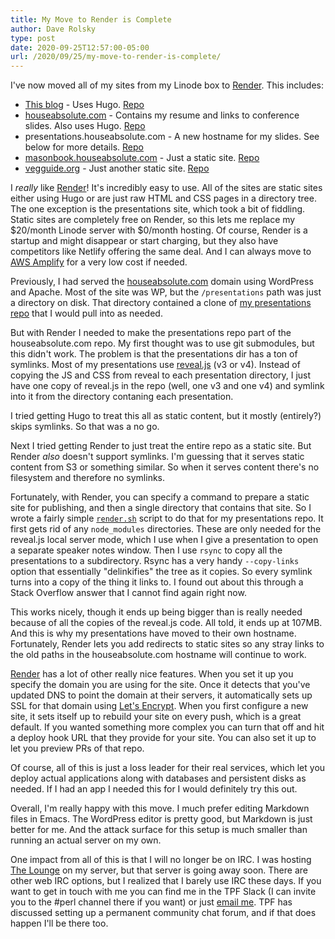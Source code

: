 ```yaml
---
title: My Move to Render is Complete
author: Dave Rolsky
type: post
date: 2020-09-25T12:57:00-05:00
url: /2020/09/25/my-move-to-render-is-complete/
---
```

I've now moved all of my sites from my Linode box to [Render](https://render.com). This includes:

* [This blog](/) - Uses Hugo. [Repo](https://github.com/autarch/blog.urth.org)
* [houseabsolute.com](https://houseabsolute.com/) - Contains my resume and links to conference slides. Also uses Hugo. [Repo](https://github.com/autarch/houseabsolute.com)
* presentations.houseabsolute.com - A new hostname for my slides. See below for more details. [Repo](https://github.com/autarch/presentations)
* [masonbook.houseabsolute.com](https://masonbook.houseabsolute.com/) - Just a static site. [Repo](https://github.com/autarch/masonbook.houseabsolute.com)
* [vegguide.org](https://vegguide.org/) - Just another static site. [Repo](https://github.com/autarch/vegguide.org)

I *really* like [Render](https://render.com/)! It's incredibly easy to use. All of the sites are static sites either using Hugo or are just raw HTML and CSS pages in a directory tree. The one exception is the presentations site, which took a bit of fiddling. Static sites are completely free on Render, so this lets me replace my $20/month Linode server with $0/month hosting. Of course, Render is a startup and might disappear or start charging, but they also have competitors like Netlify offering the same deal. And I can always move to [AWS Amplify](https://aws.amazon.com/amplify/) for a very low cost if needed.

Previously, I had served the [houseabsolute.com](https://houseabsolute.com/) domain using WordPress and Apache. Most of the site was WP, but the `/presentations` path was just a directory on disk. That directory contained a clone of [my presentations repo](https://github.com/autarch/presentations) that I would pull into as needed.

But with Render I needed to make the presentations repo part of the houseabsolute.com repo. My first thought was to use git submodules, but this didn't work. The problem is that the presentations dir has a ton of symlinks. Most of my presentations use [reveal.js](https://revealjs.com/) (v3 or v4). Instead of copying the JS and CSS from reveal to each presentation directory, I just have one copy of reveal.js in the repo (well, one v3 and one v4) and symlink into it from the directory contaning each presentation.

I tried getting Hugo to treat this all as static content, but it mostly (entirely?) skips symlinks. So that was a no go.

Next I tried getting Render to just treat the entire repo as a static site. But Render _also_ doesn't support symlinks. I'm guessing that it serves static content from S3 or something similar. So when it serves content there's no filesystem and therefore no symlinks.

Fortunately, with Render, you can specify a command to prepare a static site for publishing, and then a single directory that contains that site. So I wrote a fairly simple [`render.sh`](https://github.com/autarch/presentations/blob/master/render.sh) script to do that for my presentations repo. It first gets rid of any `node_modules` directories. These are only needed for the reveal.js local server mode, which I use when I give a presentation to open a separate speaker notes window. Then I use `rsync` to copy all the presentations to a subdirectory. Rsync has a very handy `--copy-links` option that essentially "delinkifies" the tree as it copies. So every symlink turns into a copy of the thing it links to. I found out about this through a Stack Overflow answer that I cannot find again right now.

This works nicely, though it ends up being bigger than is really needed because of all the copies of the reveal.js code. All told, it ends up at 107MB. And this is why my presentations have moved to their own hostname. Fortunately, Render lets you add redirects to static sites so any stray links to the old paths in the houseabsolute.com hostname will continue to work.

[Render](https://render.com) has a lot of other really nice features. When you set it up you specify the domain you are using for the site. Once it detects that you've updated DNS to point the domain at their servers, it automatically sets up SSL for that domain using [Let's Encrypt](https://letsencrypt.org/). When you first configure a new site, it sets itself up to rebuild your site on every push, which is a great default. If you wanted something more complex you can turn that off and hit a deploy hook URL that they provide for your site. You can also set it up to let you preview PRs of that repo.

Of course, all of this is just a loss leader for their real services, which let you deploy actual applications along with databases and persistent disks as needed. If I had an app I needed this for I would definitely try this out.

Overall, I'm really happy with this move. I much prefer editing Markdown files in Emacs. The WordPress editor is pretty good, but Markdown is just better for me. And the attack surface for this setup is much smaller than running an actual server on my own.

One impact from all of this is that I will no longer be on IRC. I was hosting [The Lounge](https://thelounge.chat/) on my server, but that server is going away soon. There are other web IRC options, but I realized that I barely use IRC these days. If you want to get in touch with me you can find me in the TPF Slack (I can invite you to the #perl channel there if you want) or just [email me](mailto:autarch@urth.org). TPF has discussed setting up a permanent community chat forum, and if that does happen I'll be there too.
